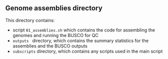 ## Genome assemblies directory  

This directory contains:  
* script `01_assemblies.sh` which contains the code for assembling the genomes and running the BUSCO for QC
* `outputs ` directory, which contains the summary statistics for the assemblies and the BUSCO outputs
* `subscripts` directory, which contains any scripts used in the main script
